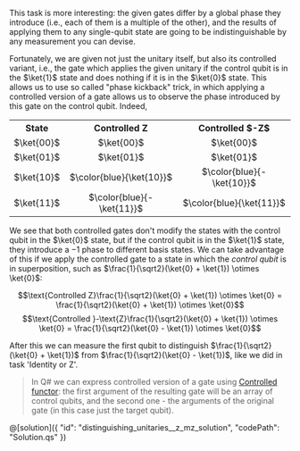 This task is more interesting: the given gates differ by a global phase they introduce (i.e., each of them is a multiple of the other), and the results of applying them to any single-qubit state are going to be indistinguishable by any measurement you can devise.

Fortunately, we are given not just the unitary itself, but also its controlled variant, i.e., the gate which applies the given unitary if the control qubit is in the $\ket{1}$ state and does nothing if it is in the $\ket{0}$ state.
This allows us to use so called "phase kickback" trick, in which applying a controlled version of a gate allows us to observe the phase introduced by this gate on the control qubit. Indeed,

<table>
  <tr>
    <th style="text-align:center">State</th>
    <th style="text-align:center">Controlled Z</th>
    <th style="text-align:center">Controlled $-Z$</th>    
  </tr>
  <tr>
    <td style="text-align:center">$\ket{00}$</td>
    <td style="text-align:center">$\ket{00}$</td>
    <td style="text-align:center">$\ket{00}$</td>
  </tr>
  <tr>
    <td style="text-align:center">$\ket{01}$</td>
    <td style="text-align:center">$\ket{01}$</td>
    <td style="text-align:center">$\ket{01}$</td>
  </tr>
  <tr>
    <td style="text-align:center">$\ket{10}$</td>
    <td style="text-align:center">$\color{blue}{\ket{10}}$</td>
    <td style="text-align:center">$\color{blue}{-\ket{10}}$</td>
  </tr>
  <tr>
    <td style="text-align:center">$\ket{11}$</td>
    <td style="text-align:center">$\color{blue}{-\ket{11}}$</td>
    <td style="text-align:center">$\color{blue}{\ket{11}}$</td>
  </tr>
</table>

We see that both controlled gates don't modify the states with the control qubit in the $\ket{0}$ state, but if the control qubit is in the $\ket{1}$ state, they introduce a $-1$ phase to different basis states. 
We can take advantage of this if we apply the controlled gate to a state in which the *control qubit* is in superposition, such as $\frac{1}{\sqrt2}(\ket{0} + \ket{1}) \otimes \ket{0}$:

$$\text{Controlled Z}\frac{1}{\sqrt2}(\ket{0} + \ket{1}) \otimes \ket{0} = \frac{1}{\sqrt2}(\ket{0} + \ket{1}) \otimes \ket{0}$$
$$\text{Controlled }-\text{Z}\frac{1}{\sqrt2}(\ket{0} + \ket{1}) \otimes \ket{0} = \frac{1}{\sqrt2}(\ket{0} - \ket{1}) \otimes \ket{0}$$

After this we can measure the first qubit to distinguish $\frac{1}{\sqrt2}(\ket{0} + \ket{1})$ from $\frac{1}{\sqrt2}(\ket{0} - \ket{1})$, like we did in task 'Identity or Z'.

> In Q# we can express controlled version of a gate using [Controlled functor](https://learn.microsoft.com/en-us/azure/quantum/user-guide/language/expressions/functorapplication#controlled-functor): the first argument of the resulting gate will be an array of control qubits, and the second one - the arguments of the original gate (in this case just the target qubit).

@[solution]({
    "id": "distinguishing_unitaries__z_mz_solution",
    "codePath": "Solution.qs"
})
